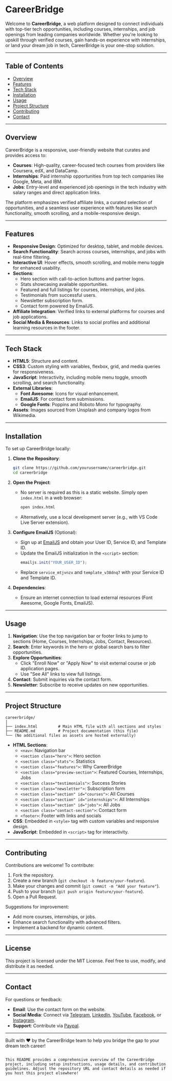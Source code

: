 # CareerBridge

Welcome to **CareerBridge**, a web platform designed to connect individuals with top-tier tech opportunities, including courses, internships, and job openings from leading companies worldwide. Whether you're looking to upskill through verified courses, gain hands-on experience with internships, or land your dream job in tech, CareerBridge is your one-stop solution.

---

## Table of Contents

- [Overview](#overview)
- [Features](#features)
- [Tech Stack](#tech-stack)
- [Installation](#installation)
- [Usage](#usage)
- [Project Structure](#project-structure)
- [Contributing](#contributing)
- [Contact](#contact)

---

## Overview

CareerBridge is a responsive, user-friendly website that curates and provides access to:
- **Courses**: High-quality, career-focused tech courses from providers like Coursera, edX, and DataCamp.
- **Internships**: Paid internship opportunities from top tech companies like Google, Meta, and IBM.
- **Jobs**: Entry-level and experienced job openings in the tech industry with salary ranges and direct application links.

The platform emphasizes verified affiliate links, a curated selection of opportunities, and a seamless user experience with features like search functionality, smooth scrolling, and a mobile-responsive design.

---

## Features

- **Responsive Design**: Optimized for desktop, tablet, and mobile devices.
- **Search Functionality**: Search across courses, internships, and jobs with real-time filtering.
- **Interactive UI**: Hover effects, smooth scrolling, and mobile menu toggle for enhanced usability.
- **Sections**:
  - Hero section with call-to-action buttons and partner logos.
  - Stats showcasing available opportunities.
  - Featured and full listings for courses, internships, and jobs.
  - Testimonials from successful users.
  - Newsletter subscription form.
  - Contact form powered by EmailJS.
- **Affiliate Integration**: Verified links to external platforms for courses and job applications.
- **Social Media & Resources**: Links to social profiles and additional learning resources in the footer.

---

## Tech Stack

- **HTML5**: Structure and content.
- **CSS3**: Custom styling with variables, flexbox, grid, and media queries for responsiveness.
- **JavaScript**: Interactivity, including mobile menu toggle, smooth scrolling, and search functionality.
- **External Libraries**:
  - **Font Awesome**: Icons for visual enhancement.
  - **EmailJS**: For contact form submissions.
  - **Google Fonts**: Poppins and Roboto Mono for typography.
- **Assets**: Images sourced from Unsplash and company logos from Wikimedia.

---

## Installation

To set up CareerBridge locally:

1. **Clone the Repository**:
   ```bash
   git clone https://github.com/yourusername/careerbridge.git
   cd careerbridge
   ```

2. **Open the Project**:
   - No server is required as this is a static website. Simply open `index.html` in a web browser:
     ```bash
     open index.html
     ```
   - Alternatively, use a local development server (e.g., with VS Code Live Server extension).

3. **Configure EmailJS** (Optional):
   - Sign up at [EmailJS](https://www.emailjs.com/) and obtain your User ID, Service ID, and Template ID.
   - Update the EmailJS initialization in the `<script>` section:
     ```javascript
     emailjs.init("YOUR_USER_ID");
     ```
   - Replace `service_mtjvnzx` and `template_v38dnq7` with your Service ID and Template ID.

4. **Dependencies**:
   - Ensure an internet connection to load external resources (Font Awesome, Google Fonts, EmailJS).

---

## Usage

1. **Navigation**: Use the top navigation bar or footer links to jump to sections (Home, Courses, Internships, Jobs, Contact, Resources).
2. **Search**: Enter keywords in the hero or global search bars to filter opportunities.
3. **Explore Opportunities**:
   - Click "Enroll Now" or "Apply Now" to visit external course or job application pages.
   - Use "See All" links to view full listings.
4. **Contact**: Submit inquiries via the contact form.
5. **Newsletter**: Subscribe to receive updates on new opportunities.

---

## Project Structure

```
careerbridge/
│
├── index.html         # Main HTML file with all sections and styles
├── README.md          # Project documentation (this file)
└── (No additional files as assets are hosted externally)
```

- **HTML Sections**: 
  - `<nav>`: Navigation bar
  - `<section class="hero">`: Hero section
  - `<section class="stats">`: Statistics
  - `<section class="features">`: Why CareerBridge
  - `<section class="preview-section">`: Featured Courses, Internships, Jobs
  - `<section class="testimonials">`: Success Stories
  - `<section class="newsletter">`: Subscription form
  - `<section class="section" id="courses">`: All Courses
  - `<section class="section" id="internships">`: All Internships
  - `<section class="section" id="jobs">`: All Jobs
  - `<section class="contact-section">`: Contact form
  - `<footer>`: Footer with links and socials
- **CSS**: Embedded in `<style>` tag with custom variables and responsive design.
- **JavaScript**: Embedded in `<script>` tag for interactivity.

---

## Contributing

Contributions are welcome! To contribute:

1. Fork the repository.
2. Create a new branch (`git checkout -b feature/your-feature`).
3. Make your changes and commit (`git commit -m "Add your feature"`).
4. Push to your branch (`git push origin feature/your-feature`).
5. Open a Pull Request.

Suggestions for improvement:
- Add more courses, internships, or jobs.
- Enhance search functionality with advanced filters.
- Implement a backend for dynamic content.

---

## License

This project is licensed under the MIT License. Feel free to use, modify, and distribute it as needed.

---

## Contact

For questions or feedback:
- **Email**: Use the contact form on the website.
- **Social Media**: Connect via [Telegram](https://t.me/codewithluv143), [LinkedIn](https://www.linkedin.com/company/pybershield), [YouTube](https://www.youtube.com/@code.withluv1), [Facebook](https://www.facebook.com/profile.php?id=61566817115577&mibextid=ZbWKwL), or [Instagram](https://www.instagram.com/code.withluv/).
- **Support**: Contribute via [Paypal](https://www.paypal.me/HritikRanjan1).

---

Built with ❤️ by the CareerBridge team to help you bridge the gap to your dream tech career!
```

This README provides a comprehensive overview of the CareerBridge project, including setup instructions, usage details, and contribution guidelines. Adjust the repository URL and contact details as needed if you host this project elsewhere!